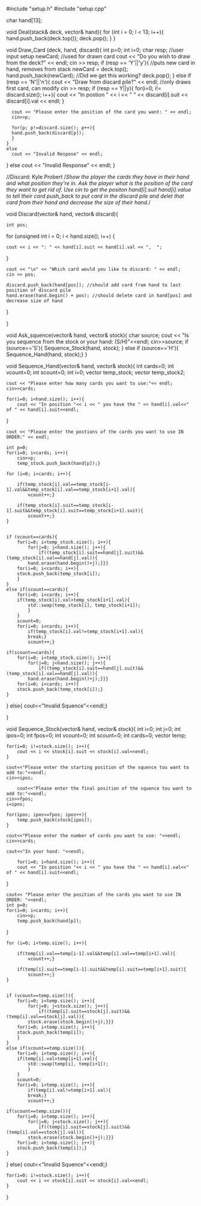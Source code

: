#include "setup.h"
#include "setup.cpp"

char hand[13];

void Deal(stack<setup>& deck, vector<setup>& hand){ 
	for (int i = 0; i < 13; i++){
    	hand.push_back(deck.top());
    	deck.pop();
  }
}

void Draw_Card (deck, hand, discard){
  int p=0;
  int i=0;
  char resp; //user input
  setup newCard; //used for drawn card
  cout << "Do you wish to draw from the deck?" << endl;
  cin >> resp;
  if (resp == 'Y'||'y'){ //puts new card in hand, removes from stack
    newCard = deck.top(); 
    hand.push_back(newCard); //Did we get this working?
    deck.pop();
  }
  else if (resp == 'N'||'n'){
    cout << "Draw from discard pile?" << endl; //only draws first card, can modify
    cin >> resp;
    if (resp == Y||y){
      for(i=0; i!= discard.size(); i++){
      cout << "In postion " << i << " " << discard[i].suit << discard[i].val << endl;
      }
      
      cout << "Please enter the position of the card you want: " << endl;
      cin>>p;
      
      for(p; p!=discard.size(); p++){
      hand.push_back(discard[p]);
      }
    }
    else
      cout << "Invalid Respose" << endl;
  }
  else
    cout << "Invalid Response" << endl;
}

  //Discard: Kyle Probert
  /*Show the player the cards they have in their hand and what position they're in. Ask the player what is the position of the card they want to get rid of. Use cin to get the positon hand[i].suit hand[i].value to tell their card push_back to put card in the discard pile and delet that card from their hand and decrease the size of their hand.*/
  
  void Discard(vector<setup>& hand, vector<setup>& discard){

	int pos;

for (unsigned int i = 0; i < hand.size(); i++) {

	cout << i << ": " << hand[i].suit << hand[i].val << ",  ";

}

	cout << "\n" << "Which card would you like to discard: " << endl;
	cin >> pos;

	discard.push_back(hand[pos]); //should add card from hand to last position of discard pile
	hand.erase(hand.begin() + pos); //should delete card in hand[pos] and decrease size of hand


}

}

void Ask_squence(vector<setup>& hand, vector<setup>& stock){
	char source;
	cout << "Is you sequence from the stock or your hand: (S/H)"<<endl;
	cin>>source;
	if (source=='S'){
		Sequence_Stock(hand, stock);
	}
	else if (source=='H'){
		Sequence_Hand(hand, stock);}
}

void Sequence_Hand(vector<setup>& hand, vector<setup>& stock){
	int cards=0;
	int vcount=0;
	int scount=0;
	int i=0;
	vector<setup> temp_stock;
	vector<setup> temp_stock2;

	cout << "Please enter how many cards you want to use:"<< endl;
	cin>>cards;

	for(i=0; i<hand.size(); i++){
		cout << "In position "<< i << " you have the " << hand[i].val<<" of " << hand[i].suit<<endl;
}

	cout << "Please enter the postions of the cards you want to use IN ORDER:" << endl;

	int p=0;
	for(i=0; i<cards; i++){
		cin>>p;
		temp_stock.push_back(hand[p]);}

	for (i=0; i<cards; i++){

		if(temp_stock[i].val==temp_stock[i-1].val&&temp_stock[i].val==temp_stock[i+1].val){
			vcount++;}

		if(temp_stock[i].suit==temp_stock[i-1].suit&&temp_stock[i].suit==temp_stock[i+1].suit){
			scount++;}
	}


	if (vcount==cards){
		for(i=0; i<temp_stock.size(); i++){
			for(j=0; j<hand.size(); j++){
				if((temp_stock[i].suit==hand[j].suit)&&(temp_stock[i].val==hand[j].val)){
			hand.erase(hand.begin()+j);}}}
		for(i=0; i<cards; i++){
		stock.push_back(temp_stock[i]);
		}
	}
	else if(scount==cards){
		for(i=0; i<cards; i++){
		if(temp_stock[i].val>temp_stock[i+1].val){
			std::swap(temp_stock[i], temp_stock[i+1]);
			}
		}
		scount=0;
		for(i=0; i<cards; i++){
			if(temp_stock[i].val!=temp_stock[i+1].val){
			break;}
			scount++;}

	if(scount==cards){
		for(i=0; i<temp_stock.size(); i++){
			for(j=0; j<hand.size(); j++){
				if((temp_stock[i].suit==hand[j].suit)&&(temp_stock[i].val==hand[j].val)){
			hand.erase(hand.begin()+j);}}}
		for(i=0; i<cards; i++){
		stock.push_back(temp_stock[i]);}
	}
}
	else{
		cout<<"Invalid Squence"<<endl;}


}


void Sequence_Stock(vector<setup>& hand, vector<setup>& stock){
	int i=0;
	int j=0;
	int ipos=0;
	int fpos=0;
	int vcount=0;
	int scount=0;
	int cards=0;
	vector<setup> temp;

	for(i=0; i!=stock.size(); i++){
		cout << i << stock[i].suit << stock[i].val<<endl;
	}

	cout<<"Please enter the starting position of the squence tou want to add to:"<<endl;
	cin>>ipos;

		cout<<"Please enter the final position of the squence tou want to add to:"<<endl;
	cin>>fpos;
	i=ipos;

	for(ipos; ipos<=fpos; ipos++){
		temp.push_back(stock[ipos]);
	}

	cout<<"Please enter the number of cards you want to use: "<<endl;
	cin>>cards;

	cout<<"In your hand: "<<endl;

		for(i=0; i<hand.size(); i++){
		cout << "In position "<< i << " you have the " << hand[i].val<<" of " << hand[i].suit<<endl;
}

	cout<< "Please enter the position of the cards you want to use IN ORDER: "<<endl;
	int p=0;
	for(i=0; i<cards; i++){
		cin>>p;
		temp.push_back(hand[p]);
}


	for (i=0; i<temp.size(); i++){

		if(temp[i].val==temp[i-1].val&&temp[i].val==temp[i+1].val){
			vcount++;}

		if(temp[i].suit==temp[i-1].suit&&temp[i].suit==temp[i+1].suit){
			scount++;}
	}


	if (vcount==temp.size()){
		for(i=0; i<temp.size(); i++){
			for(j=0; j<stock.size(); j++){
				if((temp[i].suit==stock[j].suit)&&(temp[i].val==stock[j].val)){
			stock.erase(stock.begin()+j);}}}
		for(i=0; i<temp.size(); i++){
		stock.push_back(temp[i]);
		}
	}
	else if(scount==temp.size()){
		for(i=0; i<temp.size(); i++){
		if(temp[i].val>temp[i+1].val){
			std::swap(temp[i], temp[i+1]);
			}
		}
		scount=0;
		for(i=0; i<temp.size(); i++){
			if(temp[i].val!=temp[i+1].val){
			break;}
			scount++;}

	if(scount==temp.size()){
		for(i=0; i<temp.size(); i++){
			for(j=0; j<stock.size(); j++){
				if((temp[i].suit==stock[j].suit)&&(temp[i].val==stock[j].val)){
			stock.erase(stock.begin()+j);}}}
		for(i=0; i<temp.size(); i++){
		stock.push_back(temp[i]);}
	}
}
	else{
		cout<<"Invalid Squence"<<endl;}

	for(i=0; i!=stock.size(); i++){
		cout << i << stock[i].suit << stock[i].val<<endl;
	}
}
